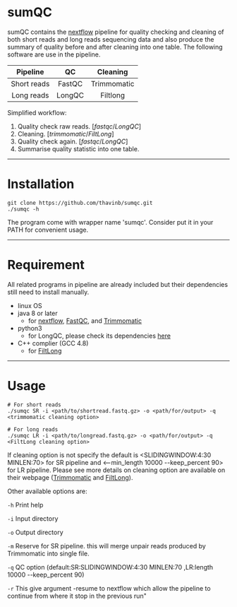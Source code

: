 # sumQC

  sumQC contains the [nextflow](https://www.nextflow.io/) pipeline for quality checking and cleaning of both short reads and long reads sequencing data and also produce the summary of quality before and after cleaning into one table. The following software are use in the pipeline. 
 
|Pipeline|QC|Cleaning|
|:--:|:--:|:--:|
|Short reads|FastQC|Trimmomatic|
|Long reads|LongQC|Filtlong|

Simplified workflow:
1) Quality check raw reads. [*fastqc*/*LongQC*]
2) Cleaning. [*trimmomatic*/*FiltLong*]
3) Quality check again. [*fastqc*/*LongQC*]
4) Summarise quality statistic into one table.
***

# Installation 

```
git clone https://github.com/thavinb/sumqc.git
./sumqc -h
```
The program come with wrapper name 'sumqc'. Consider put it in your PATH for convenient usage.

***

# Requirement

All related programs in pipeline are already included but their dependencies still need to install manually.
* linux OS
* java 8 or later
  * for [nextflow](https://www.nextflow.io/), [FastQC](https://github.com/s-andrews/FastQC), and [Trimmomatic](http://www.usadellab.org/cms/?page=trimmomatic)
* python3 
  * for LongQC, please check its dependencies [here](https://github.com/yfukasawa/LongQC)
* C++ complier (GCC 4.8) 
  * for [FiltLong](https://github.com/rrwick/Filtlong)


***

# Usage 

```
# For short reads
./sumqc SR -i <path/to/shortread.fastq.gz> -o <path/for/output> -q <trimmomatic cleaning option>

# For long reads
./sumqc LR -i <path/to/longread.fastq.gz> -o <path/for/output> -q <FiltLong cleaning option>
```
If cleaning option is not specify the default is <SLIDINGWINDOW:4:30 MINLEN:70> for SR pipeline and <--min_length 10000 --keep_percent 90> for LR pipeline. 
Please see more details on cleaning option are available on their webpage ([Trimmomatic](http://www.usadellab.org/cms/?page=trimmomatic) and [FiltLong](https://github.com/rrwick/Filtlong)).

Other available options are: 

`-h`      Print help
  
`-i`      Input directory

`-o`      Output directory

`-m`      Reserve for SR pipeline. this will merge unpair reads produced by Trimmomatic into single file.

`-q`      QC option (default:SR:SLIDINGWINDOW:4:30 MINLEN:70 ,LR:length 10000 --keep_percent 90)

`-r`      This give argument -resume to nextflow which allow the pipeline to continue from where it stop in the previous run" 

